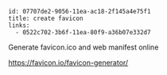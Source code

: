 ```
id: 07707de2-9056-11ea-ac18-2f145a4e75f1
title: create favicon
links:
  - 0522c702-3b6f-11ea-80f9-a36b07e332d7
```

Generate favicon.ico and web manifest online

https://favicon.io/favicon-generator/

